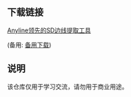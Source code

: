 

## 下载链接
[Anyline领先的SD边线提取工具](https://pan.quark.cn/s/a8b9685d19fb) 

(备用: [备用下载](https://pan.baidu.com/s/1NsnPkchfScsrdS-jOnfvuw?pwd=1234))

## 说明

该仓库仅用于学习交流，请勿用于商业用途。
